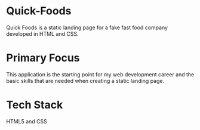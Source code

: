 # Quick-Foods

 Quick Foods is a static landing page for a fake fast food company developed in HTML and CSS. 

# Primary Focus 

 This application is the starting point for my web development career and the basic skills that are needed when creating a static landing page.
 

# Tech Stack 

 HTML5 and CSS 
